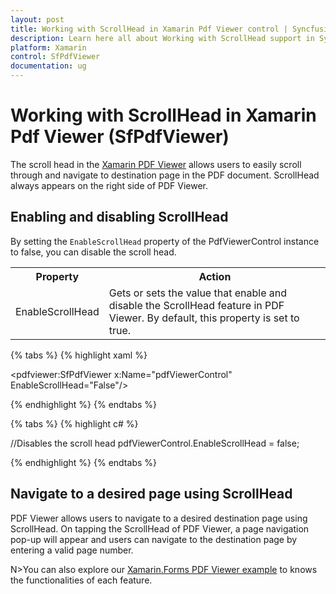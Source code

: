 ```yaml
---
layout: post
title: Working with ScrollHead in Xamarin Pdf Viewer control | Syncfusion
description: Learn here all about Working with ScrollHead support in Syncfusion<sup>®</sup> Xamarin Pdf Viewer (SfPdfViewer) control and more.
platform: Xamarin
control: SfPdfViewer
documentation: ug
---
```


# Working with ScrollHead in Xamarin Pdf Viewer (SfPdfViewer)

The scroll head in the [Xamarin PDF Viewer](https://www.syncfusion.com/xamarin-ui-controls/xamarin-pdf-viewer) allows users to easily scroll through and navigate to destination page in the PDF document. ScrollHead always appears on the right side of PDF Viewer.

## Enabling and disabling ScrollHead

By setting the `EnableScrollHead` property of the PdfViewerControl instance to false, you can disable the scroll head.

<table>

<tr>
<th>Property</th>
<th>Action</th>
</tr>

<tr>
<td>EnableScrollHead</td>
<td>Gets or sets the value that enable and disable the ScrollHead feature in PDF Viewer. By default, this property is set to true.</td>
</tr>

</table>

{% tabs %}
{% highlight xaml %}

<pdfviewer:SfPdfViewer x:Name="pdfViewerControl" EnableScrollHead="False"/>

{% endhighlight %}
{% endtabs %}

{% tabs %}
{% highlight c# %}

//Disables the scroll head
pdfViewerControl.EnableScrollHead = false;

{% endhighlight %}
{% endtabs %}

## Navigate to a desired page using ScrollHead

PDF Viewer allows users to navigate to a desired destination page using ScrollHead. On tapping the ScrollHead of PDF Viewer, a page navigation pop-up will appear and users can navigate to the destination page by entering a valid page number.

N>You can also explore our [Xamarin.Forms PDF Viewer example](https://github.com/syncfusion/xamarin-demos/tree/master/Forms/PdfViewer) to knows the functionalities of each feature.
